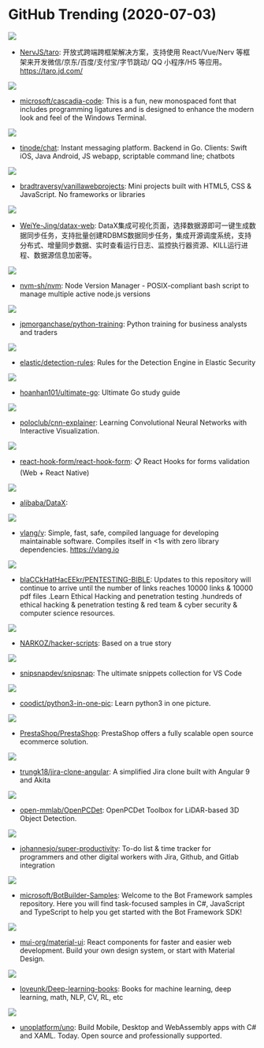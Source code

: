 # GitHub Trending (2020-07-03)

![](https://img.shields.io/badge/JavaScript-New%20102-green?style=flat-square&logo=appveyor)
- [NervJS/taro](https://github.com/NervJS/taro): 开放式跨端跨框架解决方案，支持使用 React/Vue/Nerv 等框架来开发微信/京东/百度/支付宝/字节跳动/ QQ 小程序/H5 等应用。 https://taro.jd.com/

![](https://img.shields.io/badge/Python-New%20153-green?style=flat-square&logo=appveyor)
- [microsoft/cascadia-code](https://github.com/microsoft/cascadia-code): This is a fun, new monospaced font that includes programming ligatures and is designed to enhance the modern look and feel of the Windows Terminal.

![](https://img.shields.io/badge/Go-New%20189-green?style=flat-square&logo=appveyor)
- [tinode/chat](https://github.com/tinode/chat): Instant messaging platform. Backend in Go. Clients: Swift iOS, Java Android, JS webapp, scriptable command line; chatbots

![](https://img.shields.io/badge/JavaScript-New%2066-green?style=flat-square&logo=appveyor)
- [bradtraversy/vanillawebprojects](https://github.com/bradtraversy/vanillawebprojects): Mini projects built with HTML5, CSS & JavaScript. No frameworks or libraries

![](https://img.shields.io/badge/Java-New%2054-green?style=flat-square&logo=appveyor)
- [WeiYe-Jing/datax-web](https://github.com/WeiYe-Jing/datax-web): DataX集成可视化页面，选择数据源即可一键生成数据同步任务，支持批量创建RDBMS数据同步任务，集成开源调度系统，支持分布式、增量同步数据、实时查看运行日志、监控执行器资源、KILL运行进程、数据源信息加密等。

![](https://img.shields.io/badge/Shell-New%2049-green?style=flat-square&logo=appveyor)
- [nvm-sh/nvm](https://github.com/nvm-sh/nvm): Node Version Manager - POSIX-compliant bash script to manage multiple active node.js versions

![](https://img.shields.io/badge/Jupyter%20Notebook-New%20134-green?style=flat-square&logo=appveyor)
- [jpmorganchase/python-training](https://github.com/jpmorganchase/python-training): Python training for business analysts and traders

![](https://img.shields.io/badge/Python-New%2088-green?style=flat-square&logo=appveyor)
- [elastic/detection-rules](https://github.com/elastic/detection-rules): Rules for the Detection Engine in Elastic Security

![](https://img.shields.io/badge/Go-New%20275-green?style=flat-square&logo=appveyor)
- [hoanhan101/ultimate-go](https://github.com/hoanhan101/ultimate-go): Ultimate Go study guide

![](https://img.shields.io/badge/JavaScript-New%20142-green?style=flat-square&logo=appveyor)
- [poloclub/cnn-explainer](https://github.com/poloclub/cnn-explainer): Learning Convolutional Neural Networks with Interactive Visualization.

![](https://img.shields.io/badge/TypeScript-New%20197-green?style=flat-square&logo=appveyor)
- [react-hook-form/react-hook-form](https://github.com/react-hook-form/react-hook-form): 📋 React Hooks for forms validation (Web + React Native)

![](https://img.shields.io/badge/Java-New%2025-green?style=flat-square&logo=appveyor)
- [alibaba/DataX](https://github.com/alibaba/DataX): 

![](https://img.shields.io/badge/V-New%2077-green?style=flat-square&logo=appveyor)
- [vlang/v](https://github.com/vlang/v): Simple, fast, safe, compiled language for developing maintainable software. Compiles itself in <1s with zero library dependencies. https://vlang.io

![](https://img.shields.io/badge/none-New%2097-green?style=flat-square&logo=appveyor)
- [blaCCkHatHacEEkr/PENTESTING-BIBLE](https://github.com/blaCCkHatHacEEkr/PENTESTING-BIBLE): Updates to this repository will continue to arrive until the number of links reaches 10000 links & 10000 pdf files .Learn Ethical Hacking and penetration testing .hundreds of ethical hacking & penetration testing & red team & cyber security & computer science resources.

![](https://img.shields.io/badge/JavaScript-New%20109-green?style=flat-square&logo=appveyor)
- [NARKOZ/hacker-scripts](https://github.com/NARKOZ/hacker-scripts): Based on a true story

![](https://img.shields.io/badge/none-New%2073-green?style=flat-square&logo=appveyor)
- [snipsnapdev/snipsnap](https://github.com/snipsnapdev/snipsnap): The ultimate snippets collection for VS Code

![](https://img.shields.io/badge/Jupyter%20Notebook-New%20133-green?style=flat-square&logo=appveyor)
- [coodict/python3-in-one-pic](https://github.com/coodict/python3-in-one-pic): Learn python3 in one picture.

![](https://img.shields.io/badge/PHP-New%2073-green?style=flat-square&logo=appveyor)
- [PrestaShop/PrestaShop](https://github.com/PrestaShop/PrestaShop): PrestaShop offers a fully scalable open source ecommerce solution.

![](https://img.shields.io/badge/TypeScript-New%2073-green?style=flat-square&logo=appveyor)
- [trungk18/jira-clone-angular](https://github.com/trungk18/jira-clone-angular): A simplified Jira clone built with Angular 9 and Akita

![](https://img.shields.io/badge/Python-New%2048-green?style=flat-square&logo=appveyor)
- [open-mmlab/OpenPCDet](https://github.com/open-mmlab/OpenPCDet): OpenPCDet Toolbox for LiDAR-based 3D Object Detection.

![](https://img.shields.io/badge/TypeScript-New%20133-green?style=flat-square&logo=appveyor)
- [johannesjo/super-productivity](https://github.com/johannesjo/super-productivity): To-do list & time tracker for programmers and other digital workers with Jira, Github, and Gitlab integration

![](https://img.shields.io/badge/C%23-New%2011-green?style=flat-square&logo=appveyor)
- [microsoft/BotBuilder-Samples](https://github.com/microsoft/BotBuilder-Samples): Welcome to the Bot Framework samples repository. Here you will find task-focused samples in C#, JavaScript and TypeScript to help you get started with the Bot Framework SDK!

![](https://img.shields.io/badge/JavaScript-New%2069-green?style=flat-square&logo=appveyor)
- [mui-org/material-ui](https://github.com/mui-org/material-ui): React components for faster and easier web development. Build your own design system, or start with Material Design.

![](https://img.shields.io/badge/none-New%20162-green?style=flat-square&logo=appveyor)
- [loveunk/Deep-learning-books](https://github.com/loveunk/Deep-learning-books): Books for machine learning, deep learning, math, NLP, CV, RL, etc

![](https://img.shields.io/badge/C%23-New%2031-green?style=flat-square&logo=appveyor)
- [unoplatform/uno](https://github.com/unoplatform/uno): Build Mobile, Desktop and WebAssembly apps with C# and XAML. Today. Open source and professionally supported.

